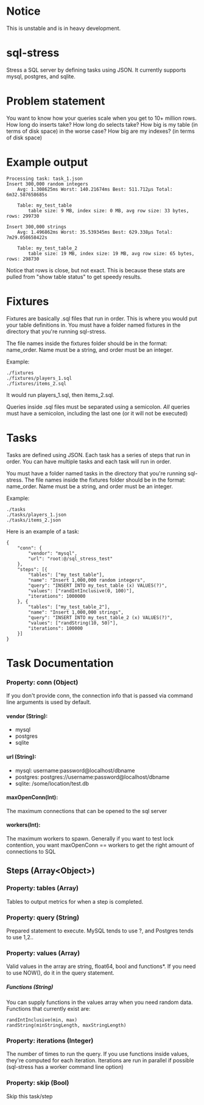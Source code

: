 # Notice

This is unstable and is in heavy development. 

# sql-stress
Stress a SQL server by defining tasks using JSON. It currently supports mysql, postgres, and sqlite. 

# Problem statement

You want to know how your queries scale when you get to 10+ million rows. How long do inserts take? How long do selects take? How big is my table (in terms of disk space) in the worse case? How big are my indexes? (in terms of disk space)

# Example output
    Processing task: task_1.json
	Insert 300,000 random integers
		Avg: 1.308625ms Worst: 140.21674ms Best: 511.712µs Total: 6m32.587658685s 

		Table: my_test_table
			table size: 9 MB, index size: 0 MB, avg row size: 33 bytes, rows: 299730 
			
	Insert 300,000 strings
		Avg: 1.496862ms Worst: 35.539345ms Best: 629.338µs Total: 7m29.058658422s 

		Table: my_test_table_2
			table size: 19 MB, index size: 19 MB, avg row size: 65 bytes, rows: 298730 

Notice that rows is close, but not exact. This is because these stats are pulled from "show table status" to get speedy results.



# Fixtures

Fixtures are basically .sql files that run in order. This is where you would put your table definitions in. You must have a folder named fixtures in the directory that you're running sql-stress.

The file names inside the fixtures folder should be in the format: name_order. Name must be a string, and order must be an integer.

Example:

    ./fixtures
    ./fixtures/players_1.sql
    ./fixtures/items_2.sql
  
It would run players_1.sql, then items_2.sql. 

Queries inside .sql files must be separated using a semicolon. _All_ queries must have a semicolon, including the last one (or it will not be executed)

# Tasks

Tasks are defined using JSON. Each task has a series of steps that run in order. You can have multiple tasks and each task will run in order.

You must have a folder named tasks in the directory that you're running sql-stress. The file names inside the fixtures folder should be in the format: name_order. Name must be a string, and order must be an integer.

Example:

    ./tasks
    ./tasks/players_1.json
    ./tasks/items_2.json
    
Here is an example of a task:

    {
		"conn": {
			"vendor": "mysql",
			"url": "root:@/sql_stress_test"
		},
    	"steps": [{
    		"tables": ["my_test_table"],
    		"name": "Insert 1,000,000 random integers",
    		"query": "INSERT INTO my_test_table (x) VALUES(?)",
    		"values": ["randIntInclusive(0, 100)"],
    		"iterations": 1000000
    	}, {
    		"tables": ["my_test_table_2"],
    		"name": "Insert 1,000,000 strings",
    		"query": "INSERT INTO my_test_table_2 (x) VALUES(?)",
    		"values": ["randString(10, 50)"],
    		"iterations": 100000
    	}]
    }

# Task Documentation

### Property: conn (Object)

If you don't provide conn, the connection info that is passed via command line arguments is used by default.

#### vendor (String): 
- mysql
- postgres
- sqlite

#### url (String):
- mysql: username:password@localhost/dbname
- postgres: postgres://username:password@localhost/dbname
- sqlite: /some/location/test.db

#### maxOpenConn(Int): 

The maximum connections that can be opened to the sql server

#### workers(Int): 

The maximum workers to spawn. Generally if you want to test lock contention, you want maxOpenConn == workers to get the right amount of connections to SQL

## Steps (Array\<Object\>)

### Property: tables (Array)
  Tables to output metrics for when a step is completed. 
  
### Property: query (String)
  Prepared statement to execute. MySQL tends to use ?, and Postgres tends to use $1,$2..
  
### Property: values (Array)
  Valid values in the array are string, float64, bool and functions*. If you need to use NOW(), do it in the query statement. 
  
##### Functions (String)
  You can supply functions in the values array when you need random data. Functions that currently exist are:
  
    randIntInclusive(min, max)
    randString(minStringLength, maxStringLength)
    
### Property: iterations (Integer)
   The number of times to run the query. If you use functions inside values, they're computed for each iteration. Iterations are run in parallel if possible (sql-stress has a worker command line option)
   
### Property: skip (Bool)
  Skip this task/step






